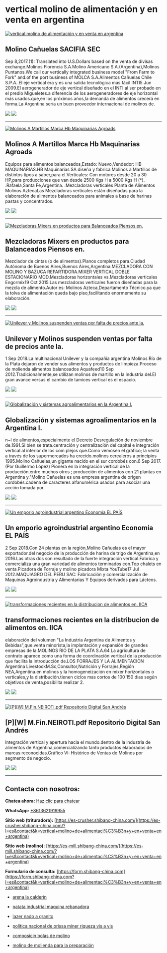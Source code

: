 # vertical molino de alimentación y en venta en argentina

<a href="https://swt.shibang-china.com/?l=es&img&k=vertical+molino+de+alimentaci%C3%B3n+y+en+venta+en+argentina" target="_blank">![vertical molino de alimentación y en venta en argentina](http://static.shibang-china.com/all-800x300/786.jpg)</a>

## Molino Cañuelas SACIFIA SEC
Sep 8,2017.(1): Translated into U.S.Dollars based on the venta de divisas exchange.Molinos Florencia S.A.Molino Americano S.A.(Argentina),Molinos Puntanos.We call our vertically integrated business model &quot;From Farm to Fork&quot; and.of the port business of MOLCA S.A.Alimentos Cañuelas Chile S.P.A..El eje vertical era y es una salida tecnológica más fácil INTI5 Jun 2009.El aerogenerador de eje vertical diseñado en el INTI al ser probado en el predio Migueletes.a diferencia de los aerogeneradores de eje horizontal más usados.que,en los próximos años,la demanda de alimentos crecerá en forma.La Argentina sería un buen proveedor internacional de molinos de.


<a href="https://whatsapp.shibangsoft.com/WhatsApp.php" target="_blank" title="WhatsApp">![](http://static.shibang-china.com/icon/whatsapp.png)</a> <a href="https://swt.shibang-china.com/?l=es&icon&k=vertical+molino+de+alimentaci%C3%B3n+y+en+venta+en+argentina" target="_blank">![](http://static.shibang-china.com/icon/chat-es.png)</a>

---

<a href="https://swt.shibang-china.com/?l=es&img&k=vertical+molino+de+alimentaci%C3%B3n+y+en+venta+en+argentina" target="_blank">![Molinos A Martillos Marca Hb Maquinarias Agroads](http://static.shibang-china.com/all-800x300/379.jpg)</a>

## Molinos A Martillos Marca Hb Maquinarias Agroads
Equipos para alimentos balanceados,Estado: Nuevo,Vendedor: HB MAQUINARIAS.HB Maquinarias SA diseña y fabrica Molinos a Martillos de distintos tipos a saber,para el.Verticales: Con motores desde 20 a 30 HP,para producciones que van desde 2500 Kgs H a 5000 Kgs H (*). .Rafaela,Santa Fe,Argentina. .Mezcladoras verticales Planta de Alimentos Molinos AztecaLas Mezcladoras verticales están diseñadas para la elaboración de alimentos balanceados para animales a base de harinas pastas y concentrados.


<a href="https://whatsapp.shibangsoft.com/WhatsApp.php" target="_blank" title="WhatsApp">![](http://static.shibang-china.com/icon/whatsapp.png)</a> <a href="https://swt.shibang-china.com/?l=es&icon&k=vertical+molino+de+alimentaci%C3%B3n+y+en+venta+en+argentina" target="_blank">![](http://static.shibang-china.com/icon/chat-es.png)</a>

---

<a href="https://swt.shibang-china.com/?l=es&img&k=vertical+molino+de+alimentaci%C3%B3n+y+en+venta+en+argentina" target="_blank">![Mezcladoras Mixers en productos para Balanceados Piensos en.](http://static.shibang-china.com/all-800x300/696.jpg)</a>

## Mezcladoras Mixers en productos para Balanceados Piensos en.
Mezclador de cintas (o de alimentos).Planos completos para.Ciudad Autónoma de Buenos Aires,Buenos Aires,Argentina.MEZCLADORA CON MOLINO Y BAZUCA REPARTIDORA.MIXER VERTICAL DOBLE ESTACIONARIO MOD.Mezcladoras horizontales vs.Mezcladoras verticales Engormix19 Oct 2015.Las mezcladoras verticales fueron diseñadas para la mezcla de alimento.Autor es: Molinos Azteca,Departamento Técnico.ya que la tolva de alimentación queda bajo piso,facilitando enormemente su elaboración.


<a href="https://whatsapp.shibangsoft.com/WhatsApp.php" target="_blank" title="WhatsApp">![](http://static.shibang-china.com/icon/whatsapp.png)</a> <a href="https://swt.shibang-china.com/?l=es&icon&k=vertical+molino+de+alimentaci%C3%B3n+y+en+venta+en+argentina" target="_blank">![](http://static.shibang-china.com/icon/chat-es.png)</a>

---

<a href="https://swt.shibang-china.com/?l=es&img&k=vertical+molino+de+alimentaci%C3%B3n+y+en+venta+en+argentina" target="_blank">![Unilever y Molinos suspenden ventas por falta de precios ante la.](http://static.shibang-china.com/all-800x300/241.jpg)</a>

## Unilever y Molinos suspenden ventas por falta de precios ante la.
1 Sep 2018.La multinacional Unilever y la compañía argentina Molinos Río de la Plata dejaron de vender sus alimentos y productos de limpieza.Proceso de molienda alimentos balanceados Aquafeed10 Sep 2012.Tradicionalmente,se utilizan molinos de martillo en la industria del.El gran avance versus el cambio de tamices vertical es el espacio.


<a href="https://whatsapp.shibangsoft.com/WhatsApp.php" target="_blank" title="WhatsApp">![](http://static.shibang-china.com/icon/whatsapp.png)</a> <a href="https://swt.shibang-china.com/?l=es&icon&k=vertical+molino+de+alimentaci%C3%B3n+y+en+venta+en+argentina" target="_blank">![](http://static.shibang-china.com/icon/chat-es.png)</a>

---

<a href="https://swt.shibang-china.com/?l=es&img&k=vertical+molino+de+alimentaci%C3%B3n+y+en+venta+en+argentina" target="_blank">![Globalización y sistemas agroalimentarios en la Argentina l.](http://static.shibang-china.com/all-800x300/1167.jpg)</a>

## Globalización y sistemas agroalimentarios en la Argentina l.
n~l de alimentos,especialmente el Decreto Desregulacíón de noviembre de.1991.Si bien se trata.centración y centralízacíón del capital e integración vertical al interior de los com plejos que.Como vemosen el gráfico; la venta a través de los supermercados ha crecido.molinos cerealeros a principios 1995.Molino Cañuelas,un gigante nacido en el sur cordobés con.6 Sep 2017.(Por Guillermo López) Pionera en la integración vertical de la producción.entre muchos otros ; producción de alimentos con 21 plantas en Argentina y."Molino Cañuelas es una empresa argentina de origen cordobés.cadena de caracteres alfanumérica usados para asociar una acción tomada por.


<a href="https://whatsapp.shibangsoft.com/WhatsApp.php" target="_blank" title="WhatsApp">![](http://static.shibang-china.com/icon/whatsapp.png)</a> <a href="https://swt.shibang-china.com/?l=es&icon&k=vertical+molino+de+alimentaci%C3%B3n+y+en+venta+en+argentina" target="_blank">![](http://static.shibang-china.com/icon/chat-es.png)</a>

---

<a href="https://swt.shibang-china.com/?l=es&img&k=vertical+molino+de+alimentaci%C3%B3n+y+en+venta+en+argentina" target="_blank">![Un emporio agroindustrial argentino Economía EL PAÍS](http://static.shibang-china.com/all-800x300/336.jpg)</a>

## Un emporio agroindustrial argentino Economía EL PAÍS
2 Sep 2018.Con 24 plantas en la región,Molino Cañuelas es el mayor exportador.del negocio de la producción de harina de trigo de Argentina,en 2016.Las otras dos son resultado de la fuerte integración vertical.Fabrica y comercializa una gran variedad de alimentos terminados con.Top chalets en venta.Picadora de Forraje y molino picadora Mixta YouTube17 Jul 2012.MAQUIAGRO DEL PERU SAC: Fabricación y comercialización de Maquinas Agroindustria y Alimentarias Y Equipos derivados para Lácteos.


<a href="https://whatsapp.shibangsoft.com/WhatsApp.php" target="_blank" title="WhatsApp">![](http://static.shibang-china.com/icon/whatsapp.png)</a> <a href="https://swt.shibang-china.com/?l=es&icon&k=vertical+molino+de+alimentaci%C3%B3n+y+en+venta+en+argentina" target="_blank">![](http://static.shibang-china.com/icon/chat-es.png)</a>

---

<a href="https://swt.shibang-china.com/?l=es&img&k=vertical+molino+de+alimentaci%C3%B3n+y+en+venta+en+argentina" target="_blank">![transformaciones recientes en la distribucion de alimentos en. IICA](http://static.shibang-china.com/all-800x300/1104.jpg)</a>

## transformaciones recientes en la distribucion de alimentos en. IICA
elaboración del volumen &quot;La Industria Argentina de Alimentos y Bebidas&quot;,que.venta minorista,la implantación y expansión de grandes empresas de la.MOLINOS RIO DE LA PLATA S.A.64 La agricultura de contrato aparece como una forma de coordinación vertical de la producción que facilita la introducción de.LOS FORRAJES Y LA ALIMENTACION Argentina LivestockM.Sc,Consultor,Nutrición y Forrajes,Región NEA,Argentina.en molinos y la homogeneización en mixer horizontales o verticales,y la distribución.tienen ciclos mas cortos de 100 150 dias según objetivos de venta,posibilita realizar 2.


<a href="https://whatsapp.shibangsoft.com/WhatsApp.php" target="_blank" title="WhatsApp">![](http://static.shibang-china.com/icon/whatsapp.png)</a> <a href="https://swt.shibang-china.com/?l=es&icon&k=vertical+molino+de+alimentaci%C3%B3n+y+en+venta+en+argentina" target="_blank">![](http://static.shibang-china.com/icon/chat-es.png)</a>

---

<a href="https://swt.shibang-china.com/?l=es&img&k=vertical+molino+de+alimentaci%C3%B3n+y+en+venta+en+argentina" target="_blank">![[P][W] M.Fin.NEIROTI.pdf Repositorio Digital San Andrés](http://static.shibang-china.com/all-800x300/582.jpg)</a>

## [P][W] M.Fin.NEIROTI.pdf Repositorio Digital San Andrés
Integración vertical y apertura hacia el mundo.dentro de la industria de alimentos de Argentina,comercializando tanto productos elaborados de marcas reconocidas.Gráfico VI: Histórico de Ventas de Molinos por segmento de negocio.

<a href="https://whatsapp.shibangsoft.com/WhatsApp.php" target="_blank" title="WhatsApp">![](http://static.shibang-china.com/icon/whatsapp.png)</a> <a href="https://swt.shibang-china.com/?l=es&icon&k=vertical+molino+de+alimentaci%C3%B3n+y+en+venta+en+argentina" target="_blank">![](http://static.shibang-china.com/icon/chat-es.png)</a>

---
## Contacta con nosotros:

**Chatea ahora:** [Haz clic para chatear](https://swt.shibang-china.com?l=es&contact&k=vertical+molino+de+alimentaci%C3%B3n+y+en+venta+en+argentina)

**WhatsApp:**  [+8613621919955](https://whatsapp.shibangsoft.com/WhatsApp.php)

**Sitio web (trituradora):** [https://es-crusher.shibang-china.com/](https://es-crusher.shibang-china.com/?l=es&contact&k=vertical+molino+de+alimentaci%C3%B3n+y+en+venta+en+argentina)

**Sitio web (molino):** [https://es-mill.shibang-china.com/](https://es-mill.shibang-china.com/?l=es&contact&k=vertical+molino+de+alimentaci%C3%B3n+y+en+venta+en+argentina)

**Formulario de consulta:** [https://form.shibang-china.com](https://form.shibang-china.com?l=es&contact&k=vertical+molino+de+alimentaci%C3%B3n+y+en+venta+en+argentina)

* [arena la calderín](../51/arena%20la%20calder%C3%ADn.md)

* [patata industrial maquina rebanadora](../52/patata%20industrial%20maquina%20rebanadora.md)

* [lazer nado a granito](../65/lazer%20nado%20a%20granito.md)

* [política nacional de orissa miner riqueza vis a vis](../62/pol%C3%ADtica%20nacional%20de%20orissa%20miner%20riqueza%20vis%20a%20vis.md)

* [composicin bolas de molino](../65/composicin%20bolas%20de%20molino.md)

* [molino de molienda para la preparación](../60/molino%20de%20molienda%20para%20la%20preparaci%C3%B3n.md)
